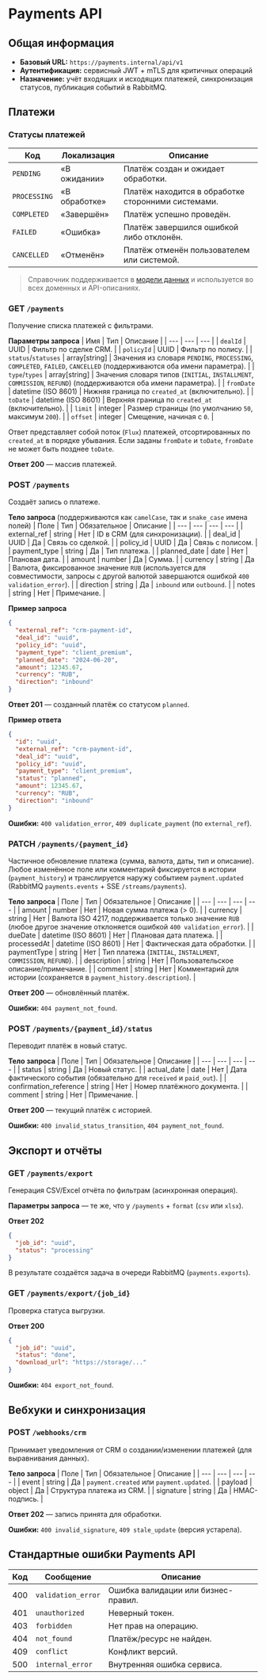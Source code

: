 # Payments API

## Общая информация
- **Базовый URL:** `https://payments.internal/api/v1`
- **Аутентификация:** сервисный JWT + mTLS для критичных операций
- **Назначение:** учёт входящих и исходящих платежей, синхронизация статусов, публикация событий в RabbitMQ.

## Платежи

### Статусы платежей

| Код | Локализация | Описание |
| --- | --- | --- |
| `PENDING` | «В ожидании» | Платёж создан и ожидает обработки. |
| `PROCESSING` | «В обработке» | Платёж находится в обработке сторонними системами. |
| `COMPLETED` | «Завершён» | Платёж успешно проведён. |
| `FAILED` | «Ошибка» | Платёж завершился ошибкой либо отклонён. |
| `CANCELLED` | «Отменён» | Платёж отменён пользователем или системой. |

> Справочник поддерживается в [модели данных](../data-model.md#справочник-статусов-платежей) и используется во всех доменных и API-описаниях.

### GET `/payments`
Получение списка платежей с фильтрами.

**Параметры запроса**
| Имя | Тип | Описание |
| --- | --- | --- |
| `dealId` | UUID | Фильтр по сделке CRM. |
| `policyId` | UUID | Фильтр по полису. |
| `status`/`statuses` | array[string] | Значения из словаря `PENDING`, `PROCESSING`, `COMPLETED`, `FAILED`, `CANCELLED` (поддерживаются оба имени параметра). |
| `type`/`types` | array[string] | Значения словаря типов (`INITIAL`, `INSTALLMENT`, `COMMISSION`, `REFUND`) (поддерживаются оба имени параметра). |
| `fromDate` | datetime (ISO 8601) | Нижняя граница по `created_at` (включительно). |
| `toDate` | datetime (ISO 8601) | Верхняя граница по `created_at` (включительно). |
| `limit` | integer | Размер страницы (по умолчанию `50`, максимум `200`). |
| `offset` | integer | Смещение, начиная с `0`. |

Ответ представляет собой поток (`Flux`) платежей, отсортированных по `created_at` в порядке убывания. Если заданы `fromDate` и `toDate`, `fromDate` не может быть позднее `toDate`.

**Ответ 200** — массив платежей.

### POST `/payments`
Создаёт запись о платеже.

**Тело запроса** (поддерживаются как `camelCase`, так и `snake_case` имена полей)
| Поле | Тип | Обязательное | Описание |
| --- | --- | --- | --- |
| external_ref | string | Нет | ID в CRM (для синхронизации). |
| deal_id | UUID | Да | Связь со сделкой. |
| policy_id | UUID | Да | Связь с полисом. |
| payment_type | string | Да | Тип платежа. |
| planned_date | date | Нет | Плановая дата. |
| amount | number | Да | Сумма. |
| currency | string | Да | Валюта, фиксированное значение `RUB` (используется для совместимости, запросы с другой валютой завершаются ошибкой `400 validation_error`). |
| direction | string | Да | `inbound` или `outbound`. |
| notes | string | Нет | Примечание. |

**Пример запроса**
```json
{
  "external_ref": "crm-payment-id",
  "deal_id": "uuid",
  "policy_id": "uuid",
  "payment_type": "client_premium",
  "planned_date": "2024-06-20",
  "amount": 12345.67,
  "currency": "RUB",
  "direction": "inbound"
}
```

**Ответ 201** — созданный платёж со статусом `planned`.

**Пример ответа**
```json
{
  "id": "uuid",
  "external_ref": "crm-payment-id",
  "deal_id": "uuid",
  "policy_id": "uuid",
  "payment_type": "client_premium",
  "status": "planned",
  "amount": 12345.67,
  "currency": "RUB",
  "direction": "inbound"
}
```

**Ошибки:** `400 validation_error`, `409 duplicate_payment` (по `external_ref`).

### PATCH `/payments/{payment_id}`
Частичное обновление платежа (сумма, валюта, даты, тип и описание). Любое изменённое поле или комментарий фиксируется в истории (`payment_history`) и транслируется наружу событием `payment.updated` (RabbitMQ `payments.events` + SSE `/streams/payments`).

**Тело запроса**
| Поле | Тип | Обязательное | Описание |
| --- | --- | --- | --- |
| amount | number | Нет | Новая сумма платежа (> 0). |
| currency | string | Нет | Валюта ISO 4217, поддерживается только значение `RUB` (любое другое значение отклоняется ошибкой `400 validation_error`). |
| dueDate | datetime (ISO 8601) | Нет | Плановая дата платежа. |
| processedAt | datetime (ISO 8601) | Нет | Фактическая дата обработки. |
| paymentType | string | Нет | Тип платежа (`INITIAL`, `INSTALLMENT`, `COMMISSION`, `REFUND`). |
| description | string | Нет | Пользовательское описание/примечание. |
| comment | string | Нет | Комментарий для истории (сохраняется в `payment_history.description`). |

**Ответ 200** — обновлённый платёж.

**Ошибки:** `404 payment_not_found`.

### POST `/payments/{payment_id}/status`
Переводит платёж в новый статус.

**Тело запроса**
| Поле | Тип | Обязательное | Описание |
| --- | --- | --- | --- |
| status | string | Да | Новый статус. |
| actual_date | date | Нет | Дата фактического события (обязательно для `received` и `paid_out`). |
| confirmation_reference | string | Нет | Номер платёжного документа. |
| comment | string | Нет | Примечание. |

**Ответ 200** — текущий платёж с историей.

**Ошибки:** `400 invalid_status_transition`, `404 payment_not_found`.

## Экспорт и отчёты

### GET `/payments/export`
Генерация CSV/Excel отчёта по фильтрам (асинхронная операция).

**Параметры запроса** — те же, что у `/payments` + `format` (`csv` или `xlsx`).

**Ответ 202**
```json
{
  "job_id": "uuid",
  "status": "processing"
}
```

В результате создаётся задача в очереди RabbitMQ (`payments.exports`).

### GET `/payments/export/{job_id}`
Проверка статуса выгрузки.

**Ответ 200**
```json
{
  "job_id": "uuid",
  "status": "done",
  "download_url": "https://storage/..."
}
```

**Ошибки:** `404 export_not_found`.

## Вебхуки и синхронизация

### POST `/webhooks/crm`
Принимает уведомления от CRM о создании/изменении платежей (для выравнивания данных).

**Тело запроса**
| Поле | Тип | Обязательное | Описание |
| --- | --- | --- | --- |
| event | string | Да | `payment.created` или `payment.updated`. |
| payload | object | Да | Структура платежа из CRM. |
| signature | string | Да | HMAC-подпись. |

**Ответ 202** — запись принята для обработки.

**Ошибки:** `400 invalid_signature`, `409 stale_update` (версия устарела).

## Стандартные ошибки Payments API

| Код | Сообщение | Описание |
| --- | --- | --- |
| 400 | `validation_error` | Ошибка валидации или бизнес-правил. |
| 401 | `unauthorized` | Неверный токен. |
| 403 | `forbidden` | Нет прав на операцию. |
| 404 | `not_found` | Платёж/ресурс не найден. |
| 409 | `conflict` | Конфликт версий. |
| 500 | `internal_error` | Внутренняя ошибка сервиса. |
